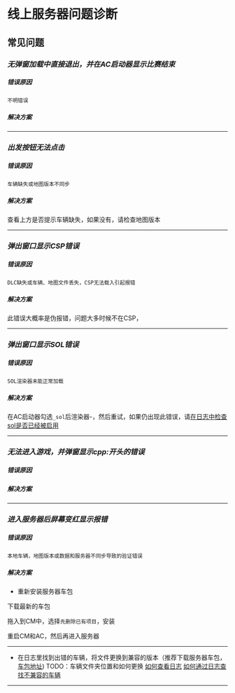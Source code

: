 # 线上服务器问题诊断


## 常见问题

### *无弹窗加载中直接退出，并在AC启动器显示比赛结束*
##### 错误原因
`不明错误`
##### 解决方案

------
### *出发按钮无法点击*
##### 错误原因
`车辆缺失或地图版本不同步`
##### 解决方案
查看上方是否提示车辆缺失，如果没有，请检查地图版本

------
### *弹出窗口显示CSP错误*
##### 错误原因
`DLC缺失或车辆、地图文件丢失，CSP无法载入引起报错`
##### 解决方案
此错误大概率是伪报错，问题大多时候不在CSP，

------
### *弹出窗口显示SOL错误*
##### 错误原因
`SOL渲染器未能正常加载`
##### 解决方案
在AC启动器勾选`_sol`后渲染器-[](../page_Getting/)，然后重试，如果仍出现此错误，请[在日志中检查sol是否已经被启用]()

------
### *无法进入游戏，并弹窗显示cpp:开头的错误*
##### 错误原因

##### 解决方案

------
### *进入服务器后屏幕变红显示报错*
##### 错误原因
`本地车辆，地图版本或数据和服务器不同步导致的验证错误`
##### 解决方案
- 重新安装服务器车包

下载最新的车包

拖入到CM中，选择`先删除已有项目`，安装

重启CM和AC，然后再进入服务器

------

- 在日志里找到出错的车辆，将文件更换到兼容的版本（推荐下载服务器车包，[车包地址]()) TODO：车辆文件夹位置和如何更换
[如何查看日志]()
[如何通过日志查找不兼容的车辆](../page_viewLog/online_error#本地车辆版本和服务器不同步)

------



